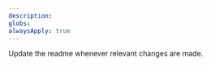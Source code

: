 ```yaml
---
description: 
globs: 
alwaysApply: true
---
```

Update the readme whenever relevant changes are made. 